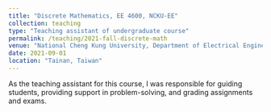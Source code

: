 ```yaml
---
title: "Discrete Mathematics, EE 4600, NCKU-EE"
collection: teaching
type: "Teaching assistant of undergraduate course"
permalink: /teaching/2021-fall-discrete-math
venue: "National Cheng Kung University, Department of Electrical Engineering"
date: 2021-09-01 
location: "Tainan, Taiwan"
---
```


As the teaching assistant for this course, I was responsible for guiding students, providing support in problem-solving, and grading assignments and exams.
<!-- This is a description of a teaching experience. You can use markdown like any other post.

Heading 1
======

Heading 2
======

Heading 3
====== -->